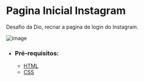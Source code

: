 # Pagina Inicial Instagram

Desafio da Dio, recriar a pagina de login do Instagram.


![image](https://user-images.githubusercontent.com/91492544/138175287-f81ccb63-d177-4f88-8158-e1470eab30b4.png)

  

- ### Pré-requisitos:

  - [HTML ](https://www.w3schools.com/html/)
  - [CSS ](https://developer.mozilla.org/pt-BR/docs/Web/CSS)
